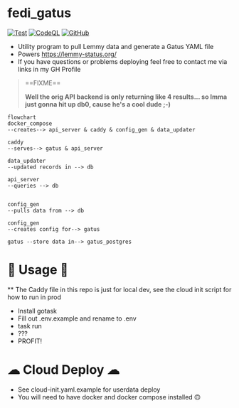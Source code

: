 # fedi_gatus
[![Test](https://github.com/Jelloeater/fedi_gatus/actions/workflows/test.yml/badge.svg?branch=main)](https://github.com/Jelloeater/fedi_gatus/actions/workflows/test.yml)
[![CodeQL](https://github.com/Jelloeater/fedi_gatus/actions/workflows/codeql.yml/badge.svg?branch=main)](https://github.com/Jelloeater/fedi_gatus/actions/workflows/codeql.yml)
[![GitHub](https://img.shields.io/github/license/Jelloeater/fedi_gatus)](https://github.com/Jelloeater/fedi_gatus/blob/main/LICENSE)


- Utility program to pull Lemmy data and generate a Gatus YAML file
- Powers https://lemmy-status.org/
- If you have questions or problems deploying feel free to contact me via links in my GH Profile

> ==FIXME==
> 
> **Well the orig API backend is only returning like 4 results... so Imma just gonna hit up db0, cause he's a cool dude ;-)**

```mermaid
flowchart
docker_compose 
--creates--> api_server & caddy & config_gen & data_updater

caddy 
--serves--> gatus & api_server 

data_updater
--updated records in --> db

api_server
--queries --> db


config_gen
--pulls data from --> db

config_gen 
--creates config for--> gatus

gatus --store data in--> gatus_postgres
```

# 🦾 Usage 🦾
** The Caddy file in this repo is just for local dev, see the cloud init script for how to run in prod
- Install gotask
- Fill out .env.example and rename to .env
- task run
- ???
- PROFIT!

# ☁ Cloud Deploy ☁
- See cloud-init.yaml.example for userdata deploy
- You will need to have docker and docker compose installed 🙃
